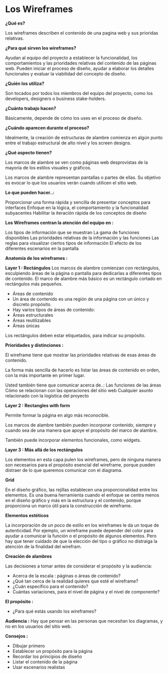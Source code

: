 <h1>Los Wireframes</h1>

**¿Qué es?**

Los wireframes describen el contenido de una pagina web y sus prioridas relativas.

**¿Para qué sirven los wireframes?**

Ayudan al equipo del proyecto a establecer la funcionalidad, los comportamientos y las prioridades relativas del contenido de las páginas web.
Pueden iniciar el proceso de diseño, ayudar a elaborar los detalles funcionales y evaluar la viabilidad del concepto de diseño.

**¿Quién los utiliza?**

Son tocados por todos los miembros del equipo del proyecto, como los developers, designers o business stake-holders.

**¿Cuánto trabajo hacen?**

Básicamente, depende de cómo los uses en el proceso de diseño.

**¿Cuándo aparecen durante el proceso?**

Idealmente, la creación de estructuras de alambre comienza en algún punto entre el trabajo estructural de alto nivel y los screen designs.

**¿Qué aspecto tienen?**

Los marcos de alambre se ven como páginas web desprovistas de la mayoría de los estilos visuales y gráficos.

Los marcos de alambre representan pantallas o partes de ellas. Su objetivo es evocar lo que los usuarios verán cuando utilicen el sitio web.

**Lo que pueden hacer..:**

Proporcionar una forma rápida y sencilla de presentar conceptos para interfaces
Enfoque en la lógica, el comportamiento y la funcionalidad subyacentes
Habilitar la iteración rápida de los conceptos de diseño


**Los Wireframes centran la atención del equipo en :**

Los tipos de información que se muestran
La gama de funciones disponibles
Las prioridades relativas de la información y las funciones
Las reglas para visualizar ciertos tipos de información
El efecto de los diferentes escenarios en la pantalla

**Anatomía de los wireframes :**

**Layer 1 : Rectángulos**
Los marcos de alambre comienzan con rectángulos, esculpiendo áreas de la página o pantalla para dedicarlas a diferentes tipos de contenido. El marco de alambre más básico es un rectángulo cortado en rectángulos más pequeños.

- Áreas de contenido 
- Un área de contenido es una región de una página con un único y discreto propósito.
- Hay varios tipos de áreas de contenido:
- Áreas estructurales
- Áreas reutilizables
- Áreas únicas

Los rectángulos deben estar etiquetados, para indicar su propósito.

**Prioridades y distinciones :** 

El wireframe tiene que mostrar las prioridades relativas de esas áreas de contenido.

La forma más sencilla de hacerlo es listar las áreas de contenido en orden, con la más importante en primer lugar.

Usted también tiene que comunicar acerca de..:
Las funciones de las áreas
Cómo se relacionan con las operaciones del sitio web
Cualquier asunto relacionado con la logística del proyecto

**Layer 2 : Rectangles with form**

Permite formar la página en algo más reconocible.

Los marcos de alambre también pueden incorporar contenido, siempre y cuando sea de una manera que apoye el propósito del marco de alambre.

También puede incorporar elementos funcionales, como widgets.

**Layer 3 : Más allá de los rectángulos**

Los elementos en esta capa pulen los wireframes, pero de ninguna manera son necesarios para el propósito esencial del wireframe, porque pueden distraer de lo que queremos comunicar con el diagrama.


**Grid**

En el diseño gráfico, las rejillas establecen una proporcionalidad entre los elementos.
Es una buena herramienta cuando el enfoque se centra menos en el diseño gráfico y más en la estructura y el contenido, porque proporciona un marco útil para la construcción de wireframe.

**Elementos estéticos**

La incorporación de un poco de estilo en los wireframes le da un toque de autenticidad. Por ejemplo, un wireframe puede depender del color para ayudar a comunicar la función o el propósito de algunos elementos. Pero hay que tener cuidado de que la elección del tipo o gráfico no distraiga la atención de la finalidad del wirefram. 

**Creación de alambres**

Las decisiones a tomar antes de considerar el propósito y la audiencia: 

- Acerca de la escala : páginas o áreas de contenido?
- ¿Qué tan cerca de la realidad quieres que esté el wireframe?
- ¿Cuán específico para el contenido?
- Cuántas variaciones, para el nivel de página y el nivel de componente?

**El propósito :**
- ¿Para qué estás usando los wireframes?

**Audiencia :**
Hay que pensar en las personas que necesitan los diagramas, y no en los usuarios del sitio web.

**Consejos :**

- Dibujar primero
- Establecer un propósito para la página
- Recordar los principios de diseño
- Listar el contenido de la página
- Usar escenarios realistas


 






